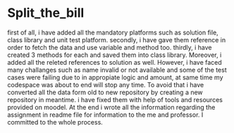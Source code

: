# Split_the_bill
first of all, i have added all the mandatory platforms such as solution file, class library and unit test platform.
secondly, i have gave them reference in order to fetch the data and use variable and method too.
thirdly, i have created 3 methods for each and saved them into class library.
Moreover, i added all the releted references to solution as well.
However, i have faced many challanges such as name invalid or not available and some of the test cases were failing due to in appropiate logic and amount, at same time my codespace was about to end will stop any time.
To avoid that i have converted all the data form old to new repository by creating a new repository in meantime.
i have fixed them with help of tools and resources provided on moodel.
At the end i wrote all the information regarding the assignment in readme file for information to the me and professor.
I committed to the whole process.
